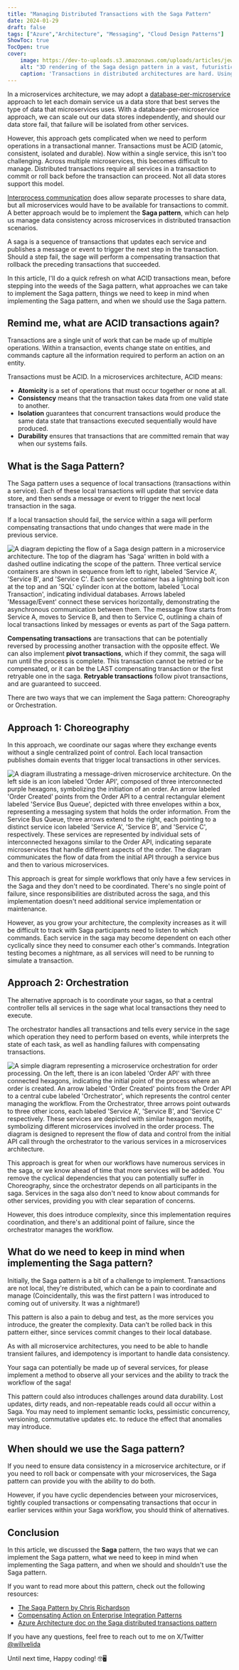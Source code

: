 ```yaml
---
title: "Managing Distributed Transactions with the Saga Pattern"
date: 2024-01-29
draft: false
tags: ["Azure","Architecture", "Messaging", "Cloud Design Patterns"]
ShowToc: true
TocOpen: true
cover:
    image: https://dev-to-uploads.s3.amazonaws.com/uploads/articles/jew8yuocdunnexdu7icp.png
    alt: "3D rendering of the Saga design pattern in a vast, futuristic digital universe. The image shows a network of microservices visualized as advanced, intricate nodes, resembling miniaturized, glowing cities with complex pathways. These nodes are connected by robust, multi-layered streams of light in vivid colors and intricate patterns, representing the flow of transactions in a saga. Surrounding the nodes are floating holographic interfaces displaying complex algorithms, code snippets, and real-time transaction data. Above this network, a colossal hologram of a digital globe is central, with beams of light emanating from it, signifying global data consistency management. The scene is set against a cosmic background filled with stars, emphasizing the grand scale and high-tech nature of the Saga design pattern."
    caption: 'Transactions in distributed architectures are hard. Using the Saga pattern, we can manage data consistency across microservices using a sequence of transactions in each service to trigger distributed transactions.'
---
```


In a microservices architecture, we may adopt a [database-per-microservice](https://learn.microsoft.com/en-us/dotnet/architecture/cloud-native/distributed-data#database-per-microservice-why) approach to let each domain service us a data store that best serves the type of data that microservices uses. With a database-per-microservice approach, we can scale out our data stores independently, and should our data store fail, that failure will be isolated from other services.

However, this approach gets complicated when we need to perform operations in a transactional manner. Transactions must be ACID (atomic, consistent, isolated and durable). Now within a single service, this isn't too challenging. Across multiple microservices, this becomes difficult to manage. Distributed transactions require all services in a transaction to commit or roll back before the transaction can proceed. Not all data stores support this model.

[Interprocess communication](https://en.wikipedia.org/wiki/Inter-process_communication) does allow separate processes to share data, but all microservices would have to be available for transactions to commit. A better approach would be to implement the **Saga pattern**, which can help us manage data consistency across microservices in distributed transaction scenarios.

A saga is a sequence of transactions that updates each service and publishes a message or event to trigger the next step in the transaction. Should a step fail, the sage will perform a compensating transaction that rollback the preceding transactions that succeeded.

In this article, I'll do a quick refresh on what ACID transactions mean, before stepping into the weeds of the Saga pattern, what approaches we can take to implement the Saga pattern, things we need to keep in mind when implementing the Saga pattern, and when we should use the Saga pattern.

## Remind me, what are ACID transactions again?

Transactions are a single unit of work that can be made up of multiple operations. Within a transaction, events change state on entities, and commands capture all the information required to perform an action on an entity.

Transactions must be ACID. In a microservices architecture, ACID means:

- **Atomicity** is a set of operations that must occur together or none at all.
- **Consistency** means that the transaction takes data from one valid state to another.
- **Isolation** guarantees that concurrent transactions would produce the same data state that transactions executed sequentially would have produced.
- **Durability** ensures that transactions that are committed remain that way when our systems fails.

## What is the Saga Pattern?

The Saga pattern uses a sequence of local transactions (transactions within a service). Each of these local transactions will update that service data store, and then sends a message or event to trigger the next local transaction in the saga.

If a local transaction should fail, the service within a saga will perform compensating transactions that undo changes that were made in the previous service.

![A diagram depicting the flow of a Saga design pattern in a microservice architecture. The top of the diagram has 'Saga' written in bold with a dashed outline indicating the scope of the pattern. Three vertical service containers are shown in sequence from left to right, labeled 'Service A', 'Service B', and 'Service C'. Each service container has a lightning bolt icon at the top and an 'SQL' cylinder icon at the bottom, labeled 'Local Transaction', indicating individual databases. Arrows labeled 'Message/Event' connect these services horizontally, demonstrating the asynchronous communication between them. The message flow starts from Service A, moves to Service B, and then to Service C, outlining a chain of local transactions linked by messages or events as part of the Saga pattern.](https://dev-to-uploads.s3.amazonaws.com/uploads/articles/140tb44uz12d3bmkh2kd.png)

**Compensating transactions** are transactions that can be potentially reversed by processing another transaction with the opposite effect. We can also implement **pivot transactions**, which if they commit, the saga will run until the process is complete. This transaction cannot be retried or be compensated, or it can be the LAST compensating transaction or the first retryable one in the saga. **Retryable transactions** follow pivot transactions, and are guaranteed to succeed.

There are two ways that we can implement the Saga pattern: Choreography or Orchestration.

## Approach 1: Choreography

In this approach, we coordinate our sagas where they exchange events without a single centralized point of control. Each local transaction publishes domain events that trigger local transactions in other services.

![A diagram illustrating a message-driven microservice architecture. On the left side is an icon labeled 'Order API', composed of three interconnected purple hexagons, symbolizing the initiation of an order. An arrow labeled 'Order Created' points from the Order API to a central rectangular element labeled 'Service Bus Queue', depicted with three envelopes within a box, representing a messaging system that holds the order information. From the Service Bus Queue, three arrows extend to the right, each pointing to a distinct service icon labeled 'Service A', 'Service B', and 'Service C', respectively. These services are represented by individual sets of interconnected hexagons similar to the Order API, indicating separate microservices that handle different aspects of the order. The diagram communicates the flow of data from the initial API through a service bus and then to various microservices.](https://dev-to-uploads.s3.amazonaws.com/uploads/articles/d0cxmynz9r3ciu1y8q7m.png)

This approach is great for simple workflows that only have a few services in the Saga and they don't need to be coordinated. There's no single point of failure, since responsibilities are distributed across the saga, and this implementation doesn't need additional service implementation or maintenance.

However, as you grow your architecture, the complexity increases as it will be difficult to track with Saga participants need to listen to which commands. Each service in the saga may become dependent on each other cyclically since they need to consumer each other's commands. Integration testing becomes a nightmare, as all services will need to be running to simulate a transaction.

## Approach 2: Orchestration

The alternative approach is to coordinate your sagas, so that a central controller tells all services in the sage what local transactions they need to execute.

The orchestrator handles all transactions and tells every service in the sage which operation they need to perform based on events, while interprets the state of each task, as well as handling failures with compensating transactions.

![A simple diagram representing a microservice orchestration for order processing. On the left, there is an icon labeled 'Order API' with three connected hexagons, indicating the initial point of the process where an order is created. An arrow labeled 'Order Created' points from the Order API to a central cube labeled 'Orchestrator', which represents the control center managing the workflow. From the Orchestrator, three arrows point outwards to three other icons, each labeled 'Service A', 'Service B', and 'Service C' respectively. These services are depicted with similar hexagon motifs, symbolizing different microservices involved in the order process. The diagram is designed to represent the flow of data and control from the initial API call through the orchestrator to the various services in a microservices architecture.](https://dev-to-uploads.s3.amazonaws.com/uploads/articles/xk3wub7lz4h6lmgm94ty.png)

This approach is great for when our workflows have numerous services in the saga, or we know ahead of time that more services will be added. You remove the cyclical dependencies that you can potentially suffer in Choreography, since the orchestrator depends on all participants in the saga. Services in the saga also don't need to know about commands for other services, providing you with clear separation of concerns.

However, this does introduce complexity, since this implementation requires coordination, and there's an additional point of failure, since the orchestrator manages the workflow.

## What do we need to keep in mind when implementing the Saga pattern?

Initially, the Saga pattern is a bit of a challenge to implement. Transactions are not local, they're distributed, which can be a pain to coordinate and manage (Coincidentally, this was the first pattern I was introduced to coming out of university. It was a nightmare!)

This pattern is also a pain to debug and test, as the more services you introduce, the greater the complexity. Data can't be rolled back in this pattern either, since services commit changes to their local database.

As with all microservice architectures, you need to be able to handle transient failures, and idempotency is important to handle data consistency.

Your saga can potentially be made up of several services, for please implement a method to observe all your services and the ability to track the workflow of the saga!

This pattern could also introduces challenges around data durability. Lost updates, dirty reads, and non-repeatable reads could all occur within a Saga. You may need to implement semantic locks, pessimistic concurrency, versioning, commutative updates etc. to reduce the effect that anomalies may introduce.

## When should we use the Saga pattern?

If you need to ensure data consistency in a microservice architecture, or if you need to roll back or compensate with your microservices, the Saga pattern can provide you with the ability to do both.

However, if you have cyclic dependencies between your microservices, tightly coupled transactions or compensating transactions that occur in earlier services within your Saga workflow, you should think of alternatives.

## Conclusion

In this article, we discussed the **Saga** pattern, the two ways that we can implement the Saga pattern, what we need to keep in mind when implementing the Saga pattern, and when we should and shouldn't use the Saga pattern.

If you want to read more about this pattern, check out the following resources:

- [The Saga Pattern by Chris Richardson](https://microservices.io/patterns/data/saga.html)
- [Compensating Action on Enterprise Integration Patterns](https://www.enterpriseintegrationpatterns.com/patterns/conversation/CompensatingAction.html)
- [Azure Architecture doc on the Saga distributed transactions pattern](https://learn.microsoft.com/en-us/azure/architecture/reference-architectures/saga/saga)

If you have any questions, feel free to reach out to me on X/Twitter [@willvelida](https://twitter.com/willvelida)

Until next time, Happy coding! 🤓🖥️